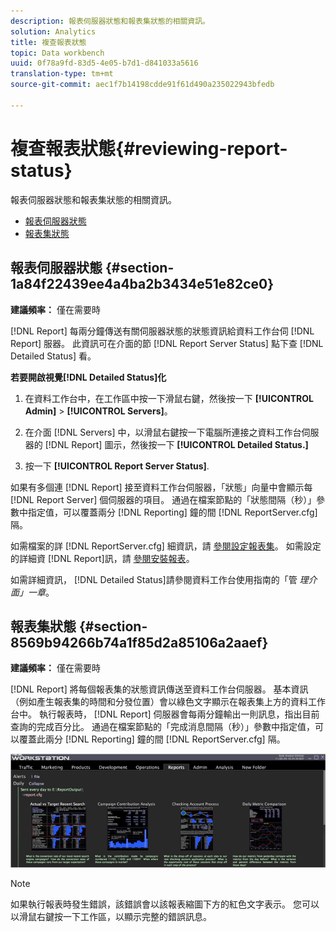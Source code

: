 ```yaml
---
description: 報表伺服器狀態和報表集狀態的相關資訊。
solution: Analytics
title: 複查報表狀態
topic: Data workbench
uuid: 0f78a9fd-83d5-4e05-b7d1-d841033a5616
translation-type: tm+mt
source-git-commit: aec1f7b14198cdde91f61d490a235022943bfedb

---
```



# 複查報表狀態{#reviewing-report-status}

報表伺服器狀態和報表集狀態的相關資訊。

* [報表伺服器狀態](../../../home/c-rpt-oview/c-admin-rpt/c-rev-rpt-st.md#section-1a84f22439ee4a4ba2b3434e51e82ce0)
* [報表集狀態](../../../home/c-rpt-oview/c-admin-rpt/c-rev-rpt-st.md#section-8569b94266b74a1f85d2a85106a2aaef)

## 報表伺服器狀態 {#section-1a84f22439ee4a4ba2b3434e51e82ce0}

**建議頻率：** 僅在需要時

[!DNL Report] 每兩分鐘傳送有關伺服器狀態的狀態資訊給資料工作台伺 [!DNL Report] 服器。 此資訊可在介面的節 [!DNL Report Server Status] 點下查 [!DNL Detailed Status] 看。

**若要開啟視覺[!DNL Detailed Status]化**

1. 在資料工作台中，在工作區中按一下滑鼠右鍵，然後按一下 **[!UICONTROL Admin]** > **[!UICONTROL Servers]**。

1. 在介面 [!DNL Servers] 中，以滑鼠右鍵按一下電腦所連接之資料工作台伺服器的 [!DNL Report] 圖示，然後按一下 **[!UICONTROL Detailed Status.]**

1. 按一下 **[!UICONTROL Report Server Status]**.

如果有多個連 [!DNL Report] 接至資料工作台伺服器，「狀態」向量中會顯示每 [!DNL Report Server] 個伺服器的項目。 通過在檔案節點的「狀態間隔（秒）」參數中指定值，可以覆蓋兩分 [!DNL Reporting] 鐘的間 [!DNL ReportServer.cfg] 隔。

如需檔案的詳 [!DNL ReportServer.cfg] 細資訊，請 [參閱設定報表集](../../../home/c-rpt-oview/c-work-rpt-sets/t-create-rpt-set/t-config-rpt-set/t-config-rpt-set.md#task-cfb2fd0c28bc48c2acdd582fe0d670d0)。 如需設定的詳細資 [!DNL Report]訊，請 [參閱安裝報表](../../../home/c-rpt-oview/c-inst-rpt/c-inst-rpt.md#concept-3b8696a5b7f04ebfaafec7ff55890d91)。

如需詳細資訊， [!DNL Detailed Status]請參閱資料工作台使用指南的「管 *理介面」一章*。

## 報表集狀態 {#section-8569b94266b74a1f85d2a85106a2aaef}

**建議頻率：** 僅在需要時

[!DNL Report] 將每個報表集的狀態資訊傳送至資料工作台伺服器。 基本資訊（例如產生報表集的時間和分發位置）會以綠色文字顯示在報表集上方的資料工作台中。 執行報表時， [!DNL Report] 伺服器會每兩分鐘輸出一則訊息，指出目前查詢的完成百分比。 通過在檔案節點的「完成消息間隔（秒）」參數中指定值，可以覆蓋此兩分 [!DNL Reporting] 鐘的間 [!DNL ReportServer.cfg] 隔。

![](assets/report_status.png)

>[!NOTE]
>
>如果執行報表時發生錯誤，該錯誤會以該報表縮圖下方的紅色文字表示。 您可以以滑鼠右鍵按一下工作區，以顯示完整的錯誤訊息。

